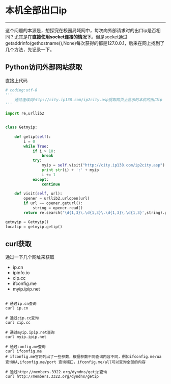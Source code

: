 # 本机全部出口ip

------

这个问题的本源是，想探究在校园局域网中，每次向外部请求时的出口ip是否相同？尤其是在**直接使用socket连接的情况下**。但是socket通过getaddrinfo(gethostname(),None)每次获得的都是127.0.0.1，后来在网上找到了几个方法，先记录一下。

## Python访问外部网站获取

直接上代码

```python
# coding:utf-8
'''
	通过连续向http://city.ip138.com/ip2city.asp提取网页上显示的本机的出口ip
'''

import re,urllib2


class Getmyip:
        
    def getip(self):
    	i = 0
        while True:
            if i > 10:
                break
            try:
                myip = self.visit("http://city.ip138.com/ip2city.asp")
                print str(i) + ':' + myip
                i += 1
            except:
                continue
    
    def visit(self, url):
        opener = urllib2.urlopen(url)
        if url == opener.geturl():
            string = opener.read()
        return re.search('\d{1,3}\.\d{1,3}\.\d{1,3}\.\d{1,3}',string).group(0)

getmyip = Getmyip()
localip = getmyip.getip()

```

## curl获取

通过一下几个网址来获取

* ip.cn
* ipinfo.io
* cip.cc
* ifconfig.me
* myip.ipip.net

```shell

# 通过ip.cn查询
curl ip.cn

# 通过cip.cc查询
curl cip.cc

# 通过myip.ipip.net查询
curl myip.ipip.net

# 通过config.me查询
curl ifconfig.me
# ifconfig.me官网列出了一些参数，根据参数不同查询内容不同，例如ifconfig.me/ua 查询UA,ifconfig.me/port 查询端口，ifconfig.me/all可以查询全部的内容

# 通过http://members.3322.org/dyndns/getip查询
curl http://members.3322.org/dyndns/getip

```


